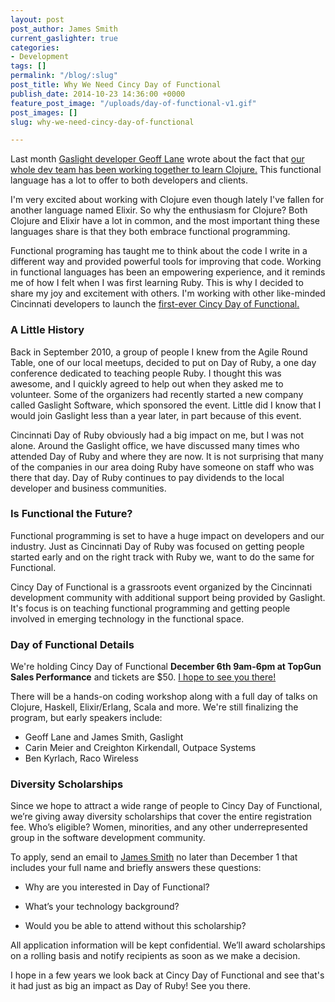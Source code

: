 ```yaml
---
layout: post
post_author: James Smith
current_gaslighter: true
categories:
- Development
tags: []
permalink: "/blog/:slug"
post_title: Why We Need Cincy Day of Functional
publish_date: 2014-10-23 14:36:00 +0000
feature_post_image: "/uploads/day-of-functional-v1.gif"
post_images: []
slug: why-we-need-cincy-day-of-functional

---
```

Last month [Gaslight developer Geoff Lane](https://teamgaslight.com/people/geoff-lane) wrote about the fact that [our whole dev team has been working together to learn Clojure.](https://teamgaslight.com/blog/why-were-learning-clojure) This functional language has a lot to offer to both developers and clients. 

I'm very excited about working with Clojure even though lately I've fallen for another language named Elixir.  So why the enthusiasm for Clojure? Both Clojure and Elixir have a lot in common, and the most important thing these languages share is that they both embrace functional programming. 

Functional programing has taught me to think about the code I write in a different way and provided
powerful tools for improving that code. Working in functional languages has been an empowering experience, and it reminds me of how I felt when I was first learning Ruby. This is why I decided to share my
joy and excitement with others. I'm working with other like-minded Cincinnati developers to launch the [first-ever Cincy Day of Functional.](https://ti.to/gaslight/cincinnati-day-of-functional?utm_content=bufferefe19&utm_medium=social&utm_source=twitter.com&utm_campaign=buffer)

### A Little History
Back in September 2010, a group of people I knew from the Agile Round Table, one of our local meetups, decided to put on Day of Ruby, a one day conference dedicated to teaching people Ruby. I thought this was awesome,
and I quickly agreed to help out when they asked me to volunteer. Some of the organizers
had recently started a new company called Gaslight Software, which sponsored the event. Little did I
know that I would join Gaslight less than a year later, in part because of this event. 

Cincinnati Day of Ruby obviously had a big impact on me, but I was not alone. Around the Gaslight office,
we have discussed many times who attended Day of Ruby and where they are now. It is not surprising
that many of the companies in our area doing Ruby have someone on staff who was there
that day. Day of Ruby continues to pay dividends to the local developer and business communities. 

### Is Functional the Future?
Functional programming is set to have a huge impact on developers and our industry. Just as
Cincinnati Day of Ruby was focused on getting people started early and on the right track with
Ruby we, want to do the same for Functional.

Cincy Day of Functional is a grassroots event organized by the Cincinnati development community with
additional support being provided by Gaslight. It's focus is on teaching functional programming
and getting people involved in emerging technology in the functional space.

### Day of Functional Details
We're holding Cincy Day of Functional **December 6th 9am-6pm at TopGun Sales Performance** and
tickets are $50. [I hope to see you there!](https://ti.to/gaslight/cincinnati-day-of-functional?utm_content=bufferefe19&utm_medium=social&utm_source=twitter.com&utm_campaign=buffer)

There will be a hands-on coding workshop along with a full day of talks on Clojure, Haskell, Elixir/Erlang, Scala
and more. We're still finalizing the program, but early speakers include:

- Geoff Lane and James Smith, Gaslight
- Carin Meier and Creighton Kirkendall, Outpace Systems
- Ben Kyrlach, Raco Wireless

### Diversity Scholarships
Since we hope to attract a wide range of people to Cincy Day of Functional, we’re giving away diversity scholarships that cover the entire registration fee. Who’s eligible? Women, minorities, and any other underrepresented
group in the software development community.

To apply, send an email to [James Smith](mailto:james@teamgaslight.com) no later than December 1 that includes your full name
and briefly answers these questions:

- Why are you interested in Day of Functional?

- What’s your technology background?

- Would you be able to attend without this scholarship?

All application information will be kept confidential. We’ll award scholarships on a rolling basis
and notify recipients as soon as we make a decision.

I hope in a few years we look back at Cincy Day of Functional and see that's it had just as big an impact as Day of Ruby! See you there. 
